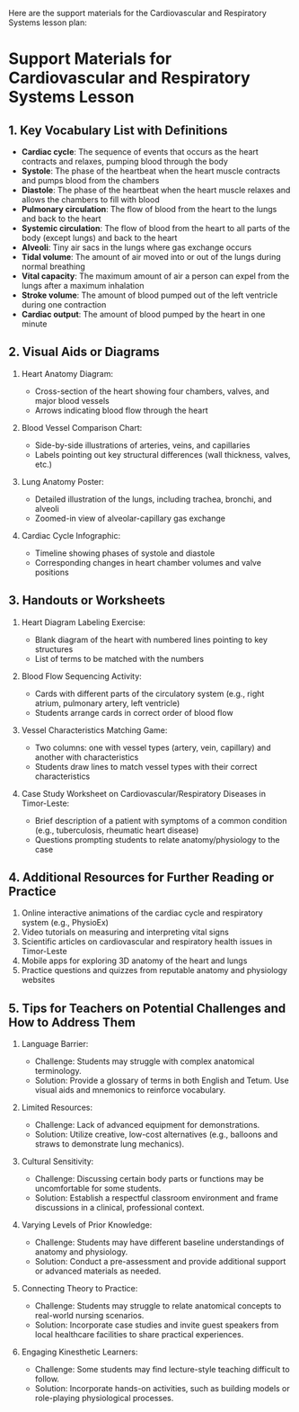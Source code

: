Here are the support materials for the Cardiovascular and Respiratory Systems lesson plan:

# Support Materials for Cardiovascular and Respiratory Systems Lesson

## 1. Key Vocabulary List with Definitions

- **Cardiac cycle**: The sequence of events that occurs as the heart contracts and relaxes, pumping blood through the body
- **Systole**: The phase of the heartbeat when the heart muscle contracts and pumps blood from the chambers
- **Diastole**: The phase of the heartbeat when the heart muscle relaxes and allows the chambers to fill with blood
- **Pulmonary circulation**: The flow of blood from the heart to the lungs and back to the heart
- **Systemic circulation**: The flow of blood from the heart to all parts of the body (except lungs) and back to the heart
- **Alveoli**: Tiny air sacs in the lungs where gas exchange occurs
- **Tidal volume**: The amount of air moved into or out of the lungs during normal breathing
- **Vital capacity**: The maximum amount of air a person can expel from the lungs after a maximum inhalation
- **Stroke volume**: The amount of blood pumped out of the left ventricle during one contraction
- **Cardiac output**: The amount of blood pumped by the heart in one minute

## 2. Visual Aids or Diagrams

1. Heart Anatomy Diagram:
   - Cross-section of the heart showing four chambers, valves, and major blood vessels
   - Arrows indicating blood flow through the heart

2. Blood Vessel Comparison Chart:
   - Side-by-side illustrations of arteries, veins, and capillaries
   - Labels pointing out key structural differences (wall thickness, valves, etc.)

3. Lung Anatomy Poster:
   - Detailed illustration of the lungs, including trachea, bronchi, and alveoli
   - Zoomed-in view of alveolar-capillary gas exchange

4. Cardiac Cycle Infographic:
   - Timeline showing phases of systole and diastole
   - Corresponding changes in heart chamber volumes and valve positions

## 3. Handouts or Worksheets

1. Heart Diagram Labeling Exercise:
   - Blank diagram of the heart with numbered lines pointing to key structures
   - List of terms to be matched with the numbers

2. Blood Flow Sequencing Activity:
   - Cards with different parts of the circulatory system (e.g., right atrium, pulmonary artery, left ventricle)
   - Students arrange cards in correct order of blood flow

3. Vessel Characteristics Matching Game:
   - Two columns: one with vessel types (artery, vein, capillary) and another with characteristics
   - Students draw lines to match vessel types with their correct characteristics

4. Case Study Worksheet on Cardiovascular/Respiratory Diseases in Timor-Leste:
   - Brief description of a patient with symptoms of a common condition (e.g., tuberculosis, rheumatic heart disease)
   - Questions prompting students to relate anatomy/physiology to the case

## 4. Additional Resources for Further Reading or Practice

1. Online interactive animations of the cardiac cycle and respiratory system (e.g., PhysioEx)
2. Video tutorials on measuring and interpreting vital signs
3. Scientific articles on cardiovascular and respiratory health issues in Timor-Leste
4. Mobile apps for exploring 3D anatomy of the heart and lungs
5. Practice questions and quizzes from reputable anatomy and physiology websites

## 5. Tips for Teachers on Potential Challenges and How to Address Them

1. Language Barrier:
   - Challenge: Students may struggle with complex anatomical terminology.
   - Solution: Provide a glossary of terms in both English and Tetum. Use visual aids and mnemonics to reinforce vocabulary.

2. Limited Resources:
   - Challenge: Lack of advanced equipment for demonstrations.
   - Solution: Utilize creative, low-cost alternatives (e.g., balloons and straws to demonstrate lung mechanics).

3. Cultural Sensitivity:
   - Challenge: Discussing certain body parts or functions may be uncomfortable for some students.
   - Solution: Establish a respectful classroom environment and frame discussions in a clinical, professional context.

4. Varying Levels of Prior Knowledge:
   - Challenge: Students may have different baseline understandings of anatomy and physiology.
   - Solution: Conduct a pre-assessment and provide additional support or advanced materials as needed.

5. Connecting Theory to Practice:
   - Challenge: Students may struggle to relate anatomical concepts to real-world nursing scenarios.
   - Solution: Incorporate case studies and invite guest speakers from local healthcare facilities to share practical experiences.

6. Engaging Kinesthetic Learners:
   - Challenge: Some students may find lecture-style teaching difficult to follow.
   - Solution: Incorporate hands-on activities, such as building models or role-playing physiological processes.